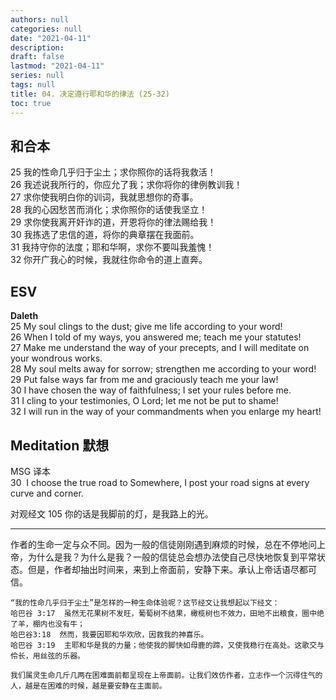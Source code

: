 ```yaml
---
authors: null
categories: null
date: "2021-04-11"
description: 
draft: false
lastmod: "2021-04-11"
series: null
tags: null
title: 04. 决定遵行耶和华的律法 (25-32)
toc: true
---
```



<!--more-->
## 和合本

25  我的性命几乎归于尘土；求你照你的话将我救活！  
26  我述说我所行的，你应允了我；求你将你的律例教训我！  
27  求你使我明白你的训词，我就思想你的奇事。  
28  我的心因愁苦而消化；求你照你的话使我坚立！  
29  求你使我离开奸诈的道，开恩将你的律法赐给我！  
30  我拣选了忠信的道，将你的典章摆在我面前。  
31  我持守你的法度；耶和华啊，求你不要叫我羞愧！  
32  你开广我心的时候，我就往你命令的道上直奔。  


## ESV
**Daleth**  
25 My soul clings to the dust; give me life according to your word!  
26 When I told of my ways, you answered me; teach me your statutes!  
27 Make me understand the way of your precepts, and I will meditate on your wondrous works.  
28 My soul melts away for sorrow; strengthen me according to your word!  
29 Put false ways far from me and graciously teach me your law!  
30 I have chosen the way of faithfulness; I set your rules before me.  
31 I cling to your testimonies, O Lord; let me not be put to shame!  
32 I will run in the way of your commandments when you enlarge my heart!  

## Meditation 默想

   MSG 译本  
   30  I choose the true road to Somewhere, I post your road signs at every curve and corner.  
   
   对观经文
   105 你的话是我脚前的灯，是我路上的光。  
   
   ___
   作者的生命一定与众不同。因为一般的信徒刚刚遇到麻烦的时候，总在不停地问上帝，为什么是我？为什么是我？一般的信徒总会想办法使自己尽快地恢复到平常状态。但是，作者却抽出时间来，来到上帝面前，安静下来。承认上帝话语尽都可信。  

    “我的性命几乎归于尘土”是怎样的一种生命体验呢？这节经文让我想起以下经文：  
    哈巴谷 3:17  虽然无花果树不发旺，葡萄树不结果，橄榄树也不效力，田地不出粮食，圈中绝了羊，棚内也没有牛；  
    哈巴谷3:18  然而，我要因耶和华欢欣，因救我的神喜乐。  
    哈巴谷 3:19  主耶和华是我的力量；他使我的脚快如母鹿的蹄，又使我稳行在高处。这歌交与伶长，用丝弦的乐器。  

    我们属灵生命几斤几两在困难面前都呈现在上帝面前。让我们效仿作者，立志作一个沉得住气的人，越是在困难的时候，越是要安静在主面前。  